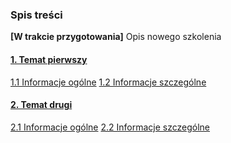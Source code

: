 ### Spis treści
**[W trakcie przygotowania]**
Opis nowego szkolenia
#### [1. Temat pierwszy](https://patrykpalej.dev/docs/nowe-todo-szkolenie/1.temat-pierwszy)
[1.1 Informacje ogólne](https://patrykpalej.dev/docs/nowe-todo-szkolenie/1.temat-pierwszy/#1-1-informacje-ogolne)
[1.2 Informacje szczególne](https://patrykpalej.dev/docs/nowe-todo-szkolenie/1.temat-pierwszy/#1-2-informacje-szczegolne)

#### [2. Temat drugi](https://patrykpalej.dev/docs/nowe-todo-szkolenie/2.temat-drugi)
[2.1 Informacje ogólne](https://patrykpalej.dev/docs/nowe-todo-szkolenie/2.temat-drugi/#2-1-informacje-ogolne)
[2.2 Informacje szczególne](https://patrykpalej.dev/docs/nowe-todo-szkolenie/2.temat-drugi/#2-2-informacje-szczegolne)

